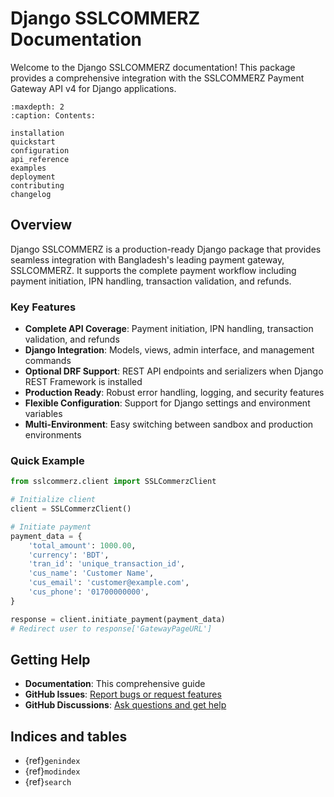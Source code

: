 # Django SSLCOMMERZ Documentation

Welcome to the Django SSLCOMMERZ documentation! This package provides a comprehensive integration with the SSLCOMMERZ Payment Gateway API v4 for Django applications.

```{toctree}
:maxdepth: 2
:caption: Contents:

installation
quickstart
configuration
api_reference
examples
deployment
contributing
changelog
```

## Overview

Django SSLCOMMERZ is a production-ready Django package that provides seamless integration with Bangladesh's leading payment gateway, SSLCOMMERZ. It supports the complete payment workflow including payment initiation, IPN handling, transaction validation, and refunds.

### Key Features

- **Complete API Coverage**: Payment initiation, IPN handling, transaction validation, and refunds
- **Django Integration**: Models, views, admin interface, and management commands
- **Optional DRF Support**: REST API endpoints and serializers when Django REST Framework is installed
- **Production Ready**: Robust error handling, logging, and security features
- **Flexible Configuration**: Support for Django settings and environment variables
- **Multi-Environment**: Easy switching between sandbox and production environments

### Quick Example

```python
from sslcommerz.client import SSLCommerzClient

# Initialize client
client = SSLCommerzClient()

# Initiate payment
payment_data = {
    'total_amount': 1000.00,
    'currency': 'BDT',
    'tran_id': 'unique_transaction_id',
    'cus_name': 'Customer Name',
    'cus_email': 'customer@example.com',
    'cus_phone': '01700000000',
}

response = client.initiate_payment(payment_data)
# Redirect user to response['GatewayPageURL']
```

## Getting Help

- **Documentation**: This comprehensive guide
- **GitHub Issues**: [Report bugs or request features](https://github.com/your-username/django-sslcommerz/issues)
- **GitHub Discussions**: [Ask questions and get help](https://github.com/your-username/django-sslcommerz/discussions)

## Indices and tables

- {ref}`genindex`
- {ref}`modindex`
- {ref}`search`

